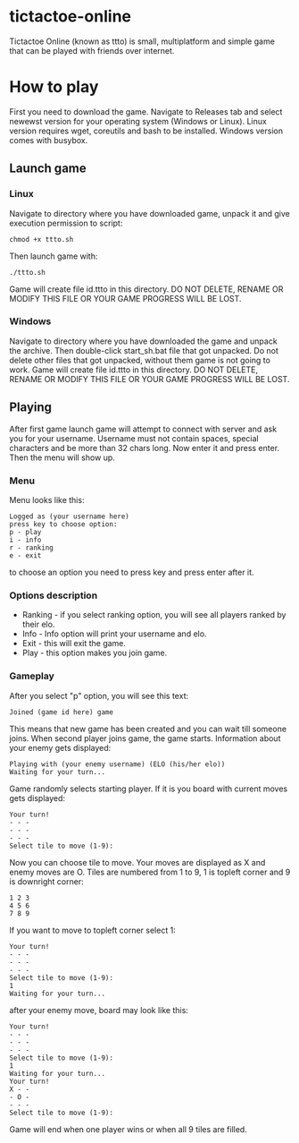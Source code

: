 # tictactoe-online
Tictactoe Online (known as ttto) is small, multiplatform and simple game that can be played with friends over internet.
# How to play
First you need to download the game. Navigate to Releases tab and select newewst version for your operating system (Windows or Linux). Linux version requires wget, coreutils and bash to be installed. Windows version comes with busybox.
## Launch game
### Linux
Navigate to directory where you have downloaded game, unpack it and give execution permission to script:
```
chmod +x ttto.sh
```
Then launch game with:
```
./ttto.sh
```
Game will create file id.ttto in this directory. DO NOT DELETE, RENAME OR MODIFY THIS FILE OR YOUR GAME PROGRESS WILL BE LOST.
### Windows
Navigate to directory where you have downloaded the game and unpack the archive. Then double-click start_sh.bat file that got unpacked. Do not delete other files that got unpacked, without them game is not going to work. Game will create file id.ttto in this directory. DO NOT DELETE, RENAME OR MODIFY THIS FILE OR YOUR GAME PROGRESS WILL BE LOST.
## Playing
After first game launch game will attempt to connect with server and ask you for your username. Username must not contain spaces, special characters and be more than 32 chars long. Now enter it and press enter. Then the menu will show up.
### Menu
Menu looks like this:
```
Logged as (your username here)
press key to choose option:
p - play
i - info
r - ranking
e - exit
```
to choose an option you need to press key and press enter after it.
### Options description
* Ranking - if you select ranking option, you will see all players ranked by their elo.
* Info - Info option will print your username and elo.
* Exit - this will exit the game.
* Play - this option makes you join game.
### Gameplay
After you select "p" option, you will see this text:
```
Joined (game id here) game
```
This means that new game has been created and you can wait till someone joins.
When second player joins game, the game starts. Information about your enemy gets displayed:
```
Playing with (your enemy username) (ELO (his/her elo))
Waiting for your turn...
```
Game randomly selects starting player. If it is you board with current moves gets displayed:
```
Your turn!
- - - 
- - - 
- - - 
Select tile to move (1-9):
```
Now you can choose tile to move. Your moves are displayed as X and enemy moves are O. Tiles are numbered from 1 to 9, 1 is topleft corner and 9 is downright corner:
```
1 2 3
4 5 6
7 8 9
```
If you want to move to topleft corner select 1:
```
Your turn!
- - - 
- - - 
- - - 
Select tile to move (1-9):
1
Waiting for your turn...
```
after your enemy move, board may look like this:
```
Your turn!
- - - 
- - - 
- - - 
Select tile to move (1-9):
1
Waiting for your turn...
Your turn!
X - - 
- O - 
- - - 
Select tile to move (1-9):
```
Game will end when one player wins or when all 9 tiles are filled.
